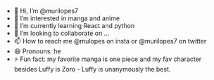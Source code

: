 - 👋 Hi, I’m @murilopes7
- 👀 I’m interested in manga and anime 
- 🌱 I’m currently learning React and python
- 💞️ I’m looking to collaborate on ...
- 📫 How to reach me @mulopes on insta or @murilopes7 on twitter
- 😄 Pronouns: he
- ⚡ Fun fact: my favorite manga is one piece and my fav character besides Luffy is Zoro - Luffy is unanymously the best.

<!---
murilopes7/murilopes7 is a ✨ special ✨ repository because its `README.md` (this file) appears on your GitHub profile.
You can click the Preview link to take a look at your changes.
--->
